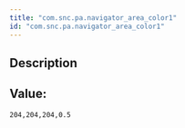 ```yaml
---
title: "com.snc.pa.navigator_area_color1"
id: "com.snc.pa.navigator_area_color1"
---
```

## Description



## Value: 
```
204,204,204,0.5
```